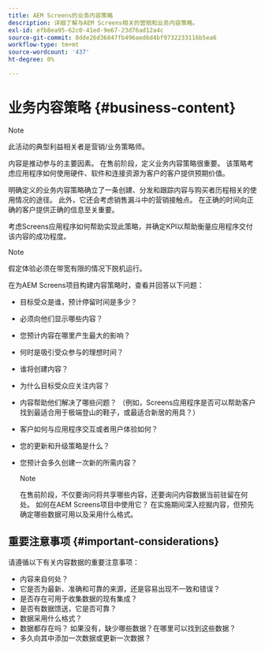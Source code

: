 ```yaml
---
title: AEM Screens的业务内容策略
description: 详细了解与AEM Screens相关的营销和业务内容策略。
exl-id: efb8ea95-62c0-41ed-9e67-23d76ad12a4c
source-git-commit: 8dde26d36847fb496aed6d4bf9732233116b5ea6
workflow-type: tm+mt
source-wordcount: '437'
ht-degree: 0%

---
```


# 业务内容策略 {#business-content}

>[!NOTE]
>
>此活动的典型利益相关者是营销/业务策略师。

内容是推动参与的主要因素。 在售前阶段，定义业务内容策略很重要。 该策略考虑应用程序如何使用硬件、软件和连接资源为客户的客户提供预期价值。

明确定义的业务内容策略确立了一条创建、分发和跟踪内容与购买者历程相关的使用情况的途径。 此外，它还会考虑销售漏斗中的营销接触点。 在正确的时间向正确的客户提供正确的信息至关重要。

考虑Screens应用程序如何帮助实现此策略，并确定KPI以帮助衡量应用程序交付该内容的成功程度。

>[!NOTE]
>
>假定体验必须在带宽有限的情况下脱机运行。

在为AEM Screens项目构建内容策略时，查看并回答以下问题：

* 目标受众是谁，预计停留时间是多少？
* 必须向他们显示哪些内容？
* 您预计内容在哪里产生最大的影响？
* 何时是吸引受众参与的理想时间？
* 谁将创建内容？
* 为什么目标受众应关注内容？
* 内容帮助他们解决了哪些问题？ （例如，Screens应用程序是否可以帮助客户找到最适合用于极端登山的鞋子，或最适合新居的用具？）
* 客户如何与应用程序交互或者用户体验如何？
* 您的更新和升级策略是什么？
* 您预计会多久创建一次新的所需内容？

  >[!NOTE]
  >
  >在售前阶段，不仅要询问将共享哪些内容，还要询问内容数据当前驻留在何处。 如何在AEM Screens项目中使用它？ 在实施期间深入挖掘内容，但预先确定哪些数据可用以及采用什么格式。

## 重要注意事项 {#important-considerations}

请遵循以下有关内容数据的重要注意事项：

* 内容来自何处？
* 它是否为最新、准确和可靠的来源，还是容易出现不一致和错误？
* 是否存在可用于收集数据的现有集成？
* 是否有数据馈送，它是否可靠？
* 数据采用什么格式？
* 数据都存在吗？ 如果没有，缺少哪些数据？在哪里可以找到这些数据？
* 多久向其中添加一次数据或更新一次数据？
